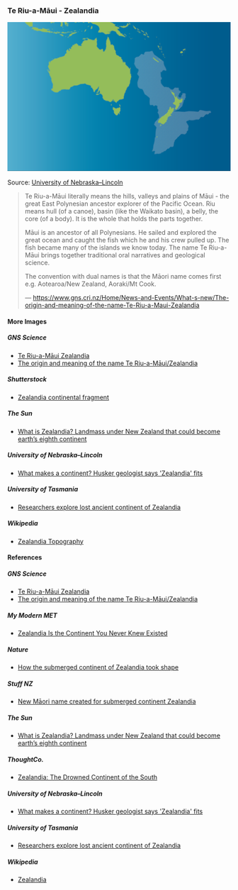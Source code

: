 ### Te Riu-a-Māui - Zealandia

![Te Riu-a-Māui/Zealandia](pictures/15x10cm-te-riu-a-maui-zealandia.png)

Source: [University of Nebraska–Lincoln](https://news.unl.edu/newsrooms/today/article/what-makes-a-continent-husker-geologist-says-zealandia-fits/)

> Te Riu-a-Māui literally means the hills, valleys and plains of Māui -
> the great East Polynesian ancestor explorer of the Pacific Ocean.
> Riu means hull (of a canoe), basin (like the Waikato basin), a belly,
> the core (of a body). It is the whole that holds the parts together.
>
> Māui is an ancestor of all Polynesians. He sailed and explored the great
> ocean and caught the fish which he and his crew pulled up. The fish became
> many of the islands we know today. The name Te Riu-a-Māui brings together
> traditional oral narratives and geological science.
>
> The convention with dual names is that the Māori name comes first
> e.g. Aotearoa/New Zealand, Aoraki/Mt Cook.
>
> — https://www.gns.cri.nz/Home/News-and-Events/What-s-new/The-origin-and-meaning-of-the-name-Te-Riu-a-Maui-Zealandia

#### More Images

##### GNS Science

* [Te Riu-a-Māui Zealandia](https://www.gns.cri.nz/Home/Learning/Science-Topics/Ocean-Floor/Te-Riu-a-Maui-Zealandia)
* [The origin and meaning of the name Te Riu-a-Māui/Zealandia](https://www.gns.cri.nz/Home/News-and-Events/What-s-new/The-origin-and-meaning-of-the-name-Te-Riu-a-Maui-Zealandia)

##### Shutterstock

* [Zealandia continental fragment](https://www.shutterstock.com/image-vector/zealandia-continental-fragment-known-new-zealand-583134097?src=bHUA8_LZGnOVpsrNYebf2A-1-0&zanpid=!!awc!!&utm_medium=Affiliate&utm_source=!!AWINsharedid!!&awc=5876_1578592923_dcba5ab58abab05f07b82e56e370700f)

##### The Sun

* [What is Zealandia? Landmass under New Zealand that could become earth’s eighth continent](https://www.thesun.co.uk/news/2887128/zealandia-new-eight-continent/)

##### University of Nebraska–Lincoln

* [What makes a continent? Husker geologist says 'Zealandia' fits](https://news.unl.edu/newsrooms/today/article/what-makes-a-continent-husker-geologist-says-zealandia-fits/)

##### University of Tasmania

* [Researchers explore lost ancient continent of Zealandia](http://www.utas.edu.au/news/2017/9/27/419-researchers-explore-lost-ancient-continent-of-zealandia/)

##### Wikipedia

* [Zealandia Topography](https://en.wikipedia.org/wiki/File:Zealandia_topography.jpg)

#### References

##### GNS Science

* [Te Riu-a-Māui Zealandia](https://www.gns.cri.nz/Home/Learning/Science-Topics/Ocean-Floor/Te-Riu-a-Maui-Zealandia)
* [The origin and meaning of the name Te Riu-a-Māui/Zealandia](https://www.gns.cri.nz/Home/News-and-Events/What-s-new/The-origin-and-meaning-of-the-name-Te-Riu-a-Maui-Zealandia)

##### My Modern MET

* [Zealandia Is the Continent You Never Knew Existed](https://mymodernmet.com/zealandia-hidden-continent/)

##### Nature

* [How the submerged continent of Zealandia took shape](https://www.nature.com/articles/d41586-018-07884-y)

##### Stuff NZ

* [New Māori name created for submerged continent Zealandia](https://www.stuff.co.nz/national/112578516/new-mori-name-created-for-submerged-continent-zealandia)

##### The Sun

* [What is Zealandia? Landmass under New Zealand that could become earth’s eighth continent](https://www.thesun.co.uk/news/2887128/zealandia-new-eight-continent/)

##### ThoughtCo.

* [Zealandia: The Drowned Continent of the South](https://www.thoughtco.com/zealandia-missing-continent-4154008)

##### University of Nebraska–Lincoln

* [What makes a continent? Husker geologist says 'Zealandia' fits](https://news.unl.edu/newsrooms/today/article/what-makes-a-continent-husker-geologist-says-zealandia-fits/)

##### University of Tasmania

* [Researchers explore lost ancient continent of Zealandia](http://www.utas.edu.au/news/2017/9/27/419-researchers-explore-lost-ancient-continent-of-zealandia/)

##### Wikipedia

* [Zealandia](https://en.wikipedia.org/wiki/Zealandia)
